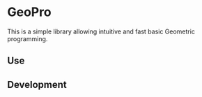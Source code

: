 # GeoPro

This is a simple library allowing intuitive and fast basic Geometric programming.


## Use

## Development

